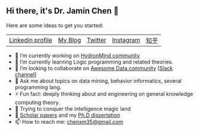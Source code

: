 ## Hi there, it's Dr. Jamin Chen 👋

Here are some ideas to get you started:
<table>
    <tbody>
        <tr>
            <td>
                <a href="https://www.linkedin.com/in/xiamingc">Linkedin profile</a>
            </td>
            <td>
                <a href="https://xiaming.site/">My Blog</a>
            </td>
            <td>
                <a href="https://www.twitter.com/DrJaminChen/">Twitter</a>
            </td>
            <td>
                <a href="https://www.instagram.com/drjaminchen/">Instagram</a>
            </td>
            <td>
                <a href="https://www.zhihu.com/people/xiamingc/posts">知乎</a>
            </td>
        </tr>
    </tbody>
</table>

- 🔭 I’m currently working on [HydronMind community](https://github.com/orgs/HydronMind)
- 🌱 I’m currently learning Logic programming and related theories.
- 👯 I’m looking to collaborate on [Awesome Data community](https://github.com/awesomedata) [[Slack channel](https://awesomedataworld.slack.com)]
- 💬 Ask me about topics on data mining, behavior informatics, several programming lang.
- ⚡ Fun fact: deeply thinking about and engineering on general knowledge computing theory.
- 🌱 Trying to conquer the intelligence magic land
- 📓 [Scholar papers](https://scholar.google.com/citations?user=9GzdwPEAAAAJ) and my [Ph.D dissertation](https://github.com/caesar0301/phd-dissertation)
- 📫 How to reach me: chenxm35@gmail.com
